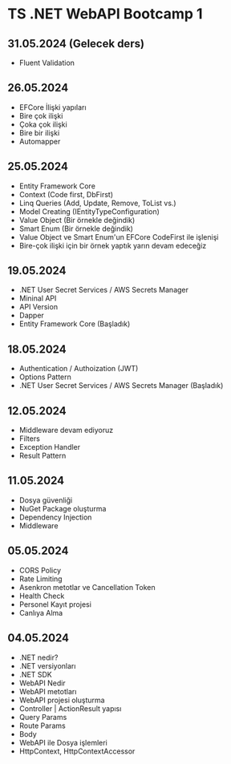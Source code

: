 # TS .NET WebAPI Bootcamp 1

## 31.05.2024 (Gelecek ders)
- Fluent Validation

## 26.05.2024
- EFCore İlişki yapıları
- Bire çok ilişki
- Çoka çok ilişki
- Bire bir ilişki
- Automapper

## 25.05.2024
- Entity Framework Core
- Context (Code first, DbFirst)
- Linq Queries (Add, Update, Remove, ToList vs.)
- Model Creating (IEntityTypeConfiguration)
- Value Object (Bir örnekle değindik)
- Smart Enum (Bir örnekle değindik)
- Value Object ve Smart Enum'un EFCore CodeFirst ile işlenişi
- Bire-çok ilişki için bir örnek yaptık yarın devam edeceğiz

## 19.05.2024
- .NET User Secret Services / AWS Secrets Manager
- Mininal API
- API Version
- Dapper
- Entity Framework Core (Başladık)

## 18.05.2024 
- Authentication / Authoization (JWT)
- Options Pattern
- .NET User Secret Services / AWS Secrets Manager (Başladık)

## 12.05.2024
- Middleware devam ediyoruz
- Filters
- Exception Handler
- Result Pattern

## 11.05.2024
- Dosya güvenliği
- NuGet Package oluşturma
- Dependency Injection
- Middleware

## 05.05.2024
- CORS Policy
- Rate Limiting
- Asenkron metotlar ve Cancellation Token
- Health Check
- Personel Kayıt projesi
- Canlıya Alma

## 04.05.2024
- .NET nedir?
- .NET versiyonları
- .NET SDK
- WebAPI Nedir
- WebAPI metotları
- WebAPI projesi oluşturma
- Controller | ActionResult yapısı
- Query Params
- Route Params
- Body
- WebAPI ile Dosya işlemleri
- HttpContext, HttpContextAccessor
